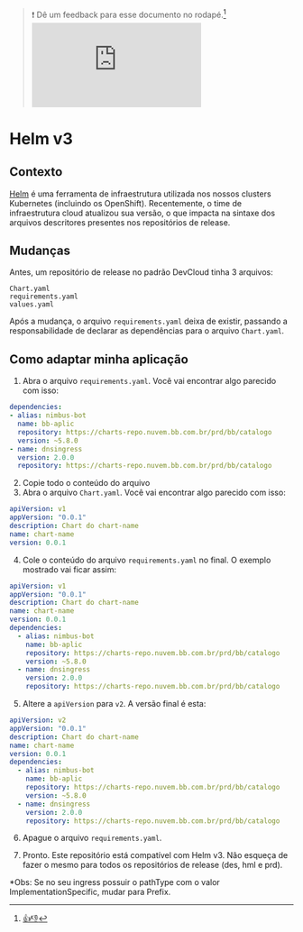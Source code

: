 > :exclamation: Dê um feedback para esse documento no rodapé.[^1]
![](https://eni.bb.com.br/eni1/matomo.php?idsite=469&amp;rec=1&amp;url=https://fontes.intranet.bb.com.br/dev/publico/roteiros/-/blob/master/release/helmv3.md&amp;action_name=release/helmv3.md)

# Helm v3

## Contexto

[Helm](https://helm.sh/) é uma ferramenta de infraestrutura utilizada nos nossos clusters Kubernetes (incluindo os OpenShift). Recentemente, o time de infraestrutura cloud atualizou sua versão, o que impacta na sintaxe dos arquivos descritores presentes nos repositórios de release.

## Mudanças

Antes, um repositório de release no padrão DevCloud tinha 3 arquivos:

```
Chart.yaml
requirements.yaml
values.yaml
```

Após a mudança, o arquivo `requirements.yaml` deixa de existir, passando a responsabilidade de declarar as dependências para o arquivo `Chart.yaml`.

## Como adaptar minha aplicação

1. Abra o arquivo `requirements.yaml`. Você vai encontrar algo parecido com isso:

```yaml
dependencies:
- alias: nimbus-bot
  name: bb-aplic
  repository: https://charts-repo.nuvem.bb.com.br/prd/bb/catalogo
  version: ~5.8.0
- name: dnsingress
  version: 2.0.0
  repository: https://charts-repo.nuvem.bb.com.br/prd/bb/catalogo
```

2. Copie todo o conteúdo do arquivo
3. Abra o arquivo `Chart.yaml`. Você vai encontrar algo parecido com isso:

```yaml
apiVersion: v1
appVersion: "0.0.1"
description: Chart do chart-name
name: chart-name
version: 0.0.1
```

4. Cole o conteúdo do arquivo `requirements.yaml` no final. O exemplo mostrado vai ficar assim:

```yaml
apiVersion: v1
appVersion: "0.0.1"
description: Chart do chart-name
name: chart-name
version: 0.0.1
dependencies:
  - alias: nimbus-bot
    name: bb-aplic
    repository: https://charts-repo.nuvem.bb.com.br/prd/bb/catalogo
    version: ~5.8.0
  - name: dnsingress
    version: 2.0.0
    repository: https://charts-repo.nuvem.bb.com.br/prd/bb/catalogo
```

5. Altere a `apiVersion` para `v2`. A versão final é esta:

```yaml
apiVersion: v2
appVersion: "0.0.1"
description: Chart do chart-name
name: chart-name
version: 0.0.1
dependencies:
  - alias: nimbus-bot
    name: bb-aplic
    repository: https://charts-repo.nuvem.bb.com.br/prd/bb/catalogo
    version: ~5.8.0
  - name: dnsingress
    version: 2.0.0
    repository: https://charts-repo.nuvem.bb.com.br/prd/bb/catalogo
```

6. Apague o arquivo `requirements.yaml`.

7. Pronto. Este repositório está compatível com Helm v3. Não esqueça de fazer o mesmo para todos os repositórios de release (des, hml e prd).

*Obs: 
Se no seu ingress possuir o pathType com o valor ImplementationSpecific, mudar para Prefix.


[^1]: [👍👎](http://feedback.dev.intranet.bb.com.br/?origem=roteiros&url_origem=fontes.intranet.bb.com.br/dev/publico/roteiros/-/blob/master/release/helmv3.md&internalidade=release/helmv3)
